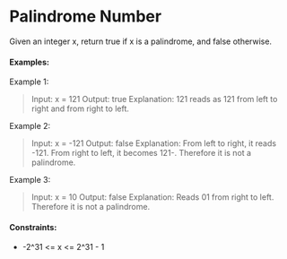# Palindrome Number

Given an integer x, return true if x is a palindrome, and false otherwise.

####
#### Examples: 

Example 1:
> Input: x = 121
> Output: true
> Explanation: 121 reads as 121 from left to right and from right to left.


Example 2:
> Input: x = -121
> Output: false
> Explanation: From left to right, it reads -121. From right to left, it becomes 121-. Therefore it is not a palindrome.


Example 3:
> Input: x = 10
> Output: false
> Explanation: Reads 01 from right to left. Therefore it is not a palindrome.
 

####
#### Constraints:

- -2^31 <= x <= 2^31 - 1